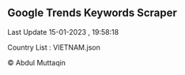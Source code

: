 

## Google Trends Keywords Scraper 
 
Last Update 15-01-2023 , 19:58:18

Country List :
VIETNAM.json



© Abdul Muttaqin 
